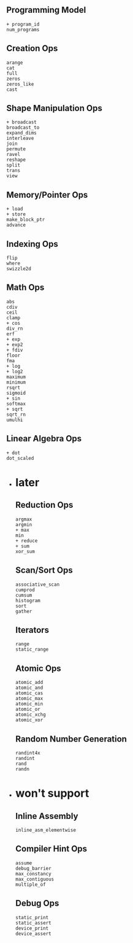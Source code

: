 Programming Model
-----------------
    + program_id
    num_programs


Creation Ops
------------
    arange
    cat
    full
    zeros
    zeros_like
    cast


Shape Manipulation Ops
----------------------
    + broadcast
    broadcast_to
    expand_dims
    interleave
    join
    permute
    ravel
    reshape
    split
    trans
    view


Memory/Pointer Ops
----------
    + load
    + store
    make_block_ptr
    advance


Indexing Ops
------------
    flip
    where
    swizzle2d


Math Ops
--------
    abs
    cdiv
    ceil
    clamp
    + cos
    div_rn
    erf
    + exp
    + exp2
    + fdiv
    floor
    fma
    + log
    + log2
    maximum
    minimum
    rsqrt
    sigmoid
    + sin
    softmax
    + sqrt
    sqrt_rn
    umulhi


Linear Algebra Ops
------------------
    + dot
    dot_scaled





- # later

  Reduction Ops
  -------------
      argmax
      argmin
      + max
      min
      + reduce
      + sum
      xor_sum

  Scan/Sort Ops
  -------------
      associative_scan
      cumprod
      cumsum
      histogram
      sort
      gather

  Iterators
  -----------------
      range
      static_range

  Atomic Ops
  ----------
      atomic_add
      atomic_and
      atomic_cas
      atomic_max
      atomic_min
      atomic_or
      atomic_xchg
      atomic_xor

  Random Number Generation
  ------------------------
      randint4x
      randint
      rand
      randn



- # won't support

  Inline Assembly
  -----------------
      inline_asm_elementwise


  Compiler Hint Ops
  -----------------
      assume
      debug_barrier
      max_constancy
      max_contiguous
      multiple_of


  Debug Ops
  -----------------
      static_print
      static_assert
      device_print
      device_assert